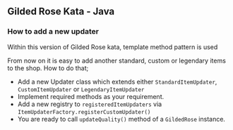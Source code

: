 ## Gilded Rose Kata - Java

### How to add a new updater
Within this version of Gilded Rose kata, template method pattern is used

From now on it is easy to add another standard, custom or legendary items to the shop.
How to do that;

* Add a new Updater class which extends either `StandardItemUpdater`, `CustomItemUpdater` or `LegendaryItemUpdater`
* Implement required methods as your requirement. 
* Add a new registry to `registeredItemUpdaters` via `ItemUpdaterFactory.registerCustomUpdater()`
* You are ready to call `updateQuality()` method of a `GildedRose` instance.
